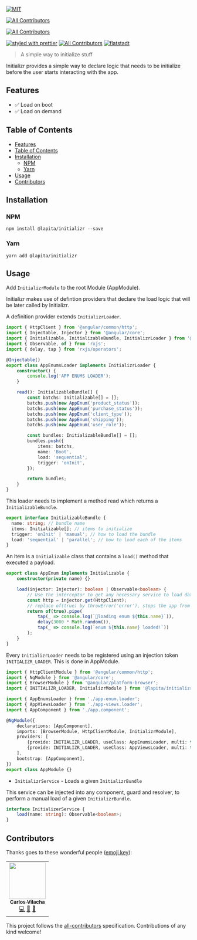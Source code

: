 [![MIT](https://img.shields.io/packagist/l/doctrine/orm.svg?style=flat-square)]()
<!-- ALL-CONTRIBUTORS-BADGE:START - Do not remove or modify this section -->
[![All Contributors](https://img.shields.io/badge/all_contributors-1-orange.svg?style=flat-square)](#contributors-)
<!-- ALL-CONTRIBUTORS-BADGE:END -->
<!-- ALL-CONTRIBUTORS-BADGE:START - Do not remove or modify this section -->
[![All Contributors](https://img.shields.io/badge/all_contributors-2-orange.svg?style=flat-square)](#contributors-)
<!-- ALL-CONTRIBUTORS-BADGE:END -->
[![styled with prettier](https://img.shields.io/badge/styled_with-prettier-ff69b4.svg?style=flat-square)](https://github.com/prettier/prettier)
[![All Contributors](https://img.shields.io/badge/all_contributors-0-orange.svg?style=flat-square)](#contributors-)
[![flatstadt](https://img.shields.io/badge/@-flatstadt-383636?style=flat-square&labelColor=8f68d4)](https://github.com/flatstadt/)


> A simple way to initialize stuff

Initializr provides a simple way to declare logic that needs to be initialize before the user starts interacting with the app.

## Features

- ✅ Load on boot
- ✅ Load on demand

## Table of Contents

- [Features](#features)
- [Table of Contents](#table-of-contents)
- [Installation](#installation)
  - [NPM](#npm)
  - [Yarn](#yarn)
- [Usage](#usage)
- [Contributors](#contributors)


## Installation

### NPM

`npm install @lapita/initializr --save`

### Yarn

`yarn add @lapita/initializr`

## Usage
Add `InitializrModule` to the root Module (AppModule).

Initializr makes use of defintion providers that declare the load logic that will be later called by Initializr.

A definition provider extends `InitializrLoader`. 

```ts
import { HttpClient } from '@angular/common/http';
import { Injectable, Injector } from '@angular/core';
import { Initializable, InitializableBundle, InitializrLoader } from '@lapita/initializr';
import { Observable, of } from 'rxjs';
import { delay, tap } from 'rxjs/operators';

@Injectable()
export class AppEnumsLoader implements InitializrLoader {
    constructor() {
        console.log('APP ENUMS LOADER');
    }

    read(): InitializableBundle[] {
        const batchs: Initializable[] = [];
        batchs.push(new AppEnum('product_status'));
        batchs.push(new AppEnum('purchase_status'));
        batchs.push(new AppEnum('client_type'));
        batchs.push(new AppEnum('shipping'));
        batchs.push(new AppEnum('user_role'));

        const bundles: InitializableBundle[] = [];
        bundles.push({
            items: batchs,
            name: 'Boot',
            load: 'sequential',
            trigger: 'onInit',
        });

        return bundles;
    }
}
```
This loader needs to implement a method read which returns a `InitializableBundle`. 

```ts
export interface InitializableBundle {
  name: string; // bundle name
  items: Initializable[]; // items to initialize
  trigger: 'onInit' | 'manual'; // how to load the bundle
  load: 'sequential' | 'parallel'; // how to load each of the items
}
```

An item is a `Initializable` class that contains a `load()` method that executed a payload. 

```ts
export class AppEnum implements Initializable {
    constructor(private name) {}

    load(injector: Injector): boolean | Observable<boolean> {
        // Use the interceptor to get any necessary service to load data
        const http = injector.get(HttpClient);
        // replace of(true) by throwError('error'), stops the app from loading
        return of(true).pipe(
            tap(_ => console.log(`🌳loading enum ${this.name}`)),
            delay(3000 * Math.random()),
            tap(_ => console.log(`enum ${this.name} loaded!`))
        );
    }
}

```

Every `InitializrLoader` needs to be registered using an injection token `INITIALIZR_LOADER`. This is done in AppModule.

```ts
import { HttpClientModule } from '@angular/common/http';
import { NgModule } from '@angular/core';
import { BrowserModule } from '@angular/platform-browser';
import { INITIALIZR_LOADER, InitializrModule } from '@lapita/initializr';

import { AppEnumsLoader } from './app-enum.loader';
import { AppViewsLoader } from './app-views.loader';
import { AppComponent } from './app.component';

@NgModule({
    declarations: [AppComponent],
    imports: [BrowserModule, HttpClientModule, InitializrModule],
    providers: [
        {provide: INITIALIZR_LOADER, useClass: AppEnumsLoader, multi: true},
        {provide: INITIALIZR_LOADER, useClass: AppViewsLoader, multi: true},
    ],
    bootstrap: [AppComponent],
})
export class AppModule {}
```

* `InitializrService` - Loads a given `InitializrBundle`

This service can be injected into any component, guard and resolver, to perform a manual load of a given `InitializrBundle`. 
```ts
interface InitializerService {
    load(name: string): Observable<boolean>;
}
```

## Contributors

Thanks goes to these wonderful people ([emoji key](https://allcontributors.org/docs/en/emoji-key)):

<!-- ALL-CONTRIBUTORS-LIST:START - Do not remove or modify this section -->
<!-- prettier-ignore-start -->
<!-- markdownlint-disable -->
<table>
  <tr>
    <td align="center"><a href="http://carlosvilacha.com"><img src="https://avatars3.githubusercontent.com/u/1565222?v=4" width="100px;" alt=""/><br /><sub><b>Carlos Vilacha</b></sub></a><br /><a href="https://github.com/@flatstadt/matlazy/commits?author=flatstadt" title="Code">💻</a> <a href="https://github.com/@flatstadt/matlazy/commits?author=flatstadt" title="Documentation">📖</a> <a href="#ideas-flatstadt" title="Ideas, Planning, & Feedback">🤔</a></td>
  </tr>
</table>

<!-- markdownlint-enable -->
<!-- prettier-ignore-end -->
<!-- ALL-CONTRIBUTORS-LIST:END -->

<!-- ALL-CONTRIBUTORS-LIST:START - Do not remove or modify this section -->
<!-- prettier-ignore-start -->
<!-- markdownlint-disable -->


<!-- markdownlint-enable -->
<!-- prettier-ignore-end -->

<!-- ALL-CONTRIBUTORS-LIST:END -->

This project follows the [all-contributors](https://github.com/all-contributors/all-contributors) specification. Contributions of any kind welcome!
